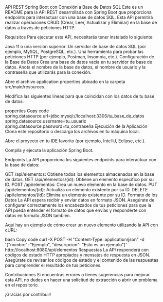 
API REST Spring Boot con Conexión a Base de Datos SQL
Este es un README para la API REST desarrollada con Spring Boot que proporciona endpoints para interactuar con una base de datos SQL. Esta API permitirá realizar operaciones CRUD (Crear, Leer, Actualizar y Eliminar) en la base de datos a través de peticiones HTTP.

Requisitos
Para ejecutar esta API, necesitarás tener instalado lo siguiente:

Java 11 o una versión superior.
Un servidor de base de datos SQL (por ejemplo, MySQL, PostgreSQL, etc.).
Una herramienta para probar las peticiones HTTP (por ejemplo, Postman, Insomnia, etc.).
Configuración de la Base de Datos
Crea una base de datos vacía en tu servidor de base de datos. Anota el nombre de la base de datos, el nombre de usuario y la contraseña que utilizarás para la conexión.

Abre el archivo application.properties ubicado en la carpeta src/main/resources.

Modifica las siguientes líneas para que coincidan con los datos de tu base de datos:

properties
Copy code
spring.datasource.url=jdbc:mysql://localhost:3306/tu_base_de_datos
spring.datasource.username=tu_usuario
spring.datasource.password=tu_contraseña
Ejecución de la Aplicación
Clona este repositorio o descarga los archivos en tu máquina local.

Abre el proyecto en tu IDE favorito (por ejemplo, IntelliJ, Eclipse, etc.).

Compila y ejecuta la aplicación Spring Boot.

Endpoints
La API proporciona los siguientes endpoints para interactuar con la base de datos:

GET /api/elementos: Obtiene todos los elementos almacenados en la base de datos.
GET /api/elementos/{id}: Obtiene un elemento específico por su ID.
POST /api/elementos: Crea un nuevo elemento en la base de datos.
PUT /api/elementos/{id}: Actualiza un elemento existente por su ID.
DELETE /api/elementos/{id}: Elimina un elemento existente por su ID.
Formato de los Datos
La API espera recibir y enviar datos en formato JSON. Asegúrate de configurar correctamente los encabezados de tus peticiones para que la API pueda entender el formato de datos que envías y responderte con datos en formato JSON también.

Aquí hay un ejemplo de cómo crear un nuevo elemento utilizando la API con cURL:

bash
Copy code
curl -X POST -H "Content-Type: application/json" -d '{"nombre": "Ejemplo", "descripcion": "Esto es un ejemplo"}' http://localhost:8080/api/elementos
Respuestas
La API responderá con códigos de estado HTTP apropiados y mensajes de respuesta en JSON. Asegúrate de revisar los códigos de estado y el contenido de las respuestas para comprender el resultado de tus peticiones.

Contribuciones
Si encuentras errores o tienes sugerencias para mejorar esta API, no dudes en hacer una solicitud de extracción o abrir un problema en el repositorio.

¡Gracias por contribuir!
